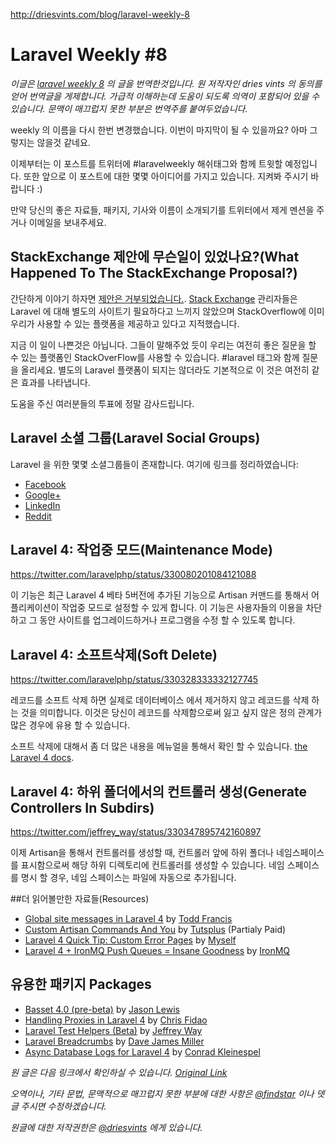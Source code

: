 http://driesvints.com/blog/laravel-weekly-8

# Laravel Weekly #8

*이글은 [laravel weekly 8](http://driesvints.com/blog/laravel-weekly-8) 의 글을 번역한것입니다. 원 저작자인 dries vints 의 동의를 얻어 번역글을 게제합니다. 가급적 이해하는데 도움이 되도록 의역이 포함되어 있을 수 있습니다. 문맥이 매끄럽지 못한 부분은 번역주를 붙여두었습니다.*


 weekly 의 이름을 다시 한번 변경했습니다. 이번이 마지막이 될 수 있을까요? 아마 그렇지는 않을것 같네요.

 이제부터는 이 포스트를 트위터에 #laravelweekly 해쉬태그와 함께 트윗할 예정입니다. 또한 앞으로 이 포스트에 대한 몇몇 아이디어를 가지고 있습니다. 지켜봐 주시기 바랍니다 :)

 만약 당신의 좋은 자료들, 패키지, 기사와 이름이 소개되기를 트위터에서 제게 멘션을 주거나 이메일을 보내주세요.

## StackExchange 제안에 무슨일이 있었나요?(What Happened To The StackExchange Proposal?)

 간단하게 이야기 하자면 [제안은 거부되었습니다.](http://discuss.area51.stackexchange.com/questions/10046/no-really-what-part-of-this-isnt-already-on-topic-for-stack-overflow). [Stack Exchange](http://stackexchange.com/) 관리자들은 Laravel 에 대해 별도의 사이트기 필요하다고 느끼지 않았으며 StackOverflow에 이미 우리가 사용할 수 있는 플랫폼을 제공하고 있다고 지적했습니다.

 지금 이 일이 나쁜것은 아닙니다. 그들이 말해주었 듯이 우리는 여전히 좋은 질문을 할 수 있는 플랫폼인 StackOverFlow를 사용할 수 있습니다. #laravel 태그와 함께 질문을 올리세요. 별도의 Laravel 플랫폼이 되지는 않더라도 기본적으로 이 것은 여전히 같은 효과를 나타냅니다.

 도움을 주신 여러분들의 투표에 정말 감사드립니다.

## Laravel 소셜 그룹(Laravel Social Groups)

 Laravel 을 위한 몇몇 소셜그룹들이 존재합니다. 여기에 링크를 정리하였습니다:

- [Facebook](https://www.facebook.com/groups/LaravelCommunity/)
- [Google+](https://plus.google.com/communities/106838454910116161868)
- [LinkedIn](http://www.linkedin.com/groups/Laravel-PHP-Framework-4419933)
- [Reddit](http://www.reddit.com/r/laravel/)

## Laravel 4: 작업중 모드(Maintenance Mode)

https://twitter.com/laravelphp/status/330080201084121088

 이 기능은 최근 Laravel 4 베타 5버전에 추가된 기능으로 Artisan 커맨드를 통해서 어플리케이션이 작업중 모드로 설정할 수 있게 합니다. 이 기능은 사용자들의 이용을 차단하고 그 동안 사이트를 업그레이드하거나 프로그램을 수정 할 수 있도록 합니다.

## Laravel 4: 소프트삭제(Soft Delete)

https://twitter.com/laravelphp/status/330328333332127745

 레코드를 소프트 삭제 하면 실제로 데이터베이스 에서 제거하지 않고 레코드를 삭제 하는 것을 의미합니다. 이것은 당신이 레코드를 삭제함으로써 잃고 싶지 않은 정의 관계가 많은 경우에 유용 할 수 있습니다.

 소프트 삭제에 대해서 좀 더 많은 내용을 메뉴얼을 통해서 확인 할 수 있습니다. [the Laravel 4 docs](http://four.laravel.com/docs/eloquent#soft-deleting).

## Laravel 4: 하위 폴더에서의 컨트롤러 생성(Generate Controllers In Subdirs)

https://twitter.com/jeffrey_way/status/330347895742160897

 이제 Artisan을 통해서 컨트롤러를 생성할 때, 컨트롤러 앞에 하위 폴더나 네임스페이스를 표시함으로써 해당 하위 디렉토리에 컨트롤러를 생성할 수 있습니다. 네임 스페이스를 명시 할 경우, 네임 스페이스는 파일에 자동으로 추가됩니다.

##더 읽어볼만한 자료들(Resources)

- [Global site messages in Laravel 4](http://toddish.co.uk/blog/global-site-messages-in-laravel-4/) by [Todd Francis](https://twitter.com/toddish)
- [Custom Artisan Commands And You](https://tutsplus.com/course/custom-artisan-commands-and-you/) by [Tutsplus](https://tutsplus.com) (Partialy Paid) 
- [Laravel 4 Quick Tip: Custom Error Pages](http://driesvints.com/blog/laravel-4-quick-tip-custom-error-pages/) by [Myself](https://twitter.com/driesvints)
- [Laravel 4 + IronMQ Push Queues = Insane Goodness](http://blog.iron.io/2013/05/laravel-4-ironmq-push-queues-insane.html) by [IronMQ](http://www.iron.io/)

## 유용한 패키지 Packages

- [Basset 4.0 (pre-beta)](http://jasonlewis.me/code/basset/4.0) by [Jason Lewis](https://twitter.com/jasonclewis)
- [Handling Proxies in Laravel 4](http://fideloper.com/laravel-4-trusted-proxies) by [Chris Fidao](https://twitter.com/fideloper)
- [Laravel Test Helpers (Beta)](https://github.com/JeffreyWay/Laravel-Test-Helpers) by [Jeffrey Way](https://twitter.com/jeffrey_way)
- [Laravel Breadcrumbs](https://github.com/davejamesmiller/laravel-breadcrumbs) by [Dave James Miller](https://twitter.com/DaveJamesMiller)
- [Async Database Logs for Laravel 4](https://github.com/conradkleinespel/database-log-laravel4) by [Conrad Kleinespel](https://twitter.com/conradktweets)

*원 글은 다음 링크에서 확인하실 수 있습니다. [Original Link](http://driesvints.com/blog/laravel-weekly-8)*


*오역이나, 기타 문법, 문맥적으로 매끄럽지 못한 부분에 대한 사항은 [@findstar](https://twitter.com/findstar) 이나 뎃글 주시면 수정하겠습니다.*


*원글에 대한 저작권한은 [@driesvints](https://twitter.com/driesvints) 에게 있습니다.*